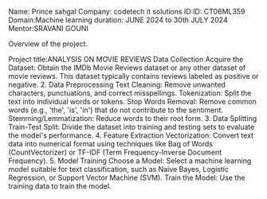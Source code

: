 Name: Prince sahgal
Company: codetech it solutions
ID:ID: CT06ML359
Domain:Machine learning
duration: JUNE 2024 to 30th JULY 2024
Mentor:SRAVANI GOUNI 


Overview of the project. 

Project title:ANALYSIS ON MOVIE REVIEWS
Data Collection
Acquire the Dataset: Obtain the IMDb Movie Reviews dataset or any other dataset of movie reviews. This dataset typically contains reviews labeled as positive or negative.
2. Data Preprocessing
Text Cleaning: Remove unwanted characters, punctuations, and correct misspellings.
Tokenization: Split the text into individual words or tokens.
Stop Words Removal: Remove common words (e.g., 'the', 'is', 'in') that do not contribute to the sentiment.
Stemming/Lemmatization: Reduce words to their root form.
3. Data Splitting
Train-Test Split: Divide the dataset into training and testing sets to evaluate the model's performance.
4. Feature Extraction
Vectorization: Convert text data into numerical format using techniques like Bag of Words (CountVectorizer) or TF-IDF (Term Frequency-Inverse Document Frequency).
5. Model Training
Choose a Model: Select a machine learning model suitable for text classification, such as Naive Bayes, Logistic Regression, or Support Vector Machine (SVM).
Train the Model: Use the training data to train the model.


